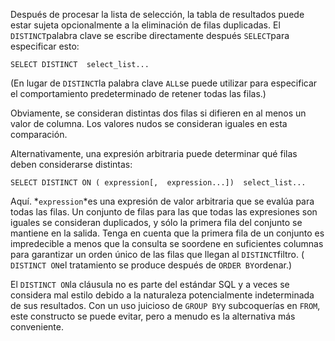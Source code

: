 Después de procesar la lista de selección, la tabla de resultados  puede estar sujeta opcionalmente a la eliminación de filas duplicadas.  El  `DISTINCT`palabra clave se escribe directamente después  `SELECT`para especificar esto:

```
SELECT DISTINCT  select_list...
```

(En lugar de  `DISTINCT`la palabra clave  `ALL`se puede utilizar para especificar el comportamiento predeterminado de retener todas las filas.)



Obviamente, se consideran distintas dos filas si difieren en al  menos un valor de columna. Los valores nudos se consideran iguales en  esta comparación.

Alternativamente, una expresión arbitraria puede determinar qué filas deben considerarse distintas:

```
SELECT DISTINCT ON ( expression[,  expression...])  select_list...
```

Aquí.  *`expression`*es una expresión de valor arbitraria que se evalúa para todas las filas.  Un conjunto de filas para las que todas las expresiones son iguales se  consideran duplicados, y sólo la primera fila del conjunto se mantiene  en la salida. Tenga en cuenta que la primera fila de un conjunto es impredecible a menos que la consulta se soordene en  suficientes columnas para garantizar un orden único de las filas que  llegan al  `DISTINCT`filtro. ( `DISTINCT ON`el tratamiento se produce después de  `ORDER BY`ordenar.)

El  `DISTINCT ON`la cláusula no es parte del estándar SQL y a veces se considera mal estilo debido a la naturaleza potencialmente indeterminada de sus resultados.  Con un uso juicioso de  `GROUP BY`y subcoquerías en `FROM`, este constructo se puede evitar, pero a menudo es la alternativa más conveniente.